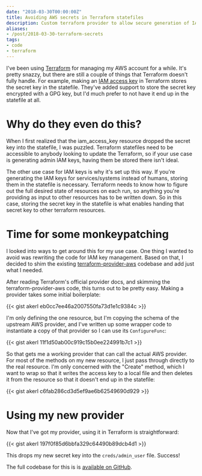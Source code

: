 ```yaml
---
date: "2018-03-30T00:00:00Z"
title: Avoiding AWS secrets in Terraform statefiles
description: Custom terraform provider to allow secure generation of IAM keypairs
aliases:
- /post/2018-03-30-terraform-secrets
tags:
- code
- terraform
---
```


I've been using [Terraform](https://terraform.io) for managing my AWS account for a while. It's pretty snazzy, but there are still a couple of things that Terraform doesn't fully handle. For example, making an [IAM access key](https://www.terraform.io/docs/providers/aws/r/iam_access_key.html) in Terraform stores the secret key in the statefile. They've added support to store the secret key encrypted with a GPG key, but I'd much prefer to not have it end up in the statefile at all.

<!--more-->

Why do they even do this?
==============

When I first realized that the iam_access_key resource dropped the secret key into the statefile, I was puzzled. Terraform statefiles need to be accessible to anybody looking to update the Terraform, so if your use case is generating admin IAM keys, having them be stored there isn't ideal.

The other use case for IAM keys is why it's set up this way. If you're generating the IAM keys for services/systems instead of humans, storing them in the statefile is necessary. Terraform needs to know how to figure out the full desired state of resources on each run, so anything you're providing as input to other resources has to be written down. So in this case, storing the secret key in the statefile is what enables handing that secret key to other terraform resources.

Time for some monkeypatching
================

I looked into ways to get around this for my use case. One thing I wanted to avoid was rewriting the code for IAM key management. Based on that, I decided to shim the existing [terraform-provider-aws](https://github.com/terraform-providers/terraform-provider-aws) codebase and add just what I needed.

After reading Terraform's official provider docs, and skimming the terraform-provider-aws code, this turns out to be pretty easy. Making a provider takes some initial boilerplate:

{{< gist akerl eb0cc7ee46a2007550fa73d1e1c9384c >}}

I'm only defining the one resource, but I'm copying the schema of the upstream AWS provider, and I've written up some wrapper code to instantiate a copy of that provider so I can use its `ConfigureFunc`:

{{< gist akerl 11f1d50ab00c919c15b0ee224991b7c1 >}}

So that gets me a working provider that can call the actual AWS provider. For most of the methods on my new resource, I just pass through directly to the real resource. I'm only concerned with the "Create" method, which I want to wrap so that it writes the access key to a local file and then deletes it from the resource so that it doesn't end up in the statefile:

{{< gist akerl c6fab286cd3d5ef9ae6b62549690d929 >}}

Using my new provider
=======

Now that I've got my provider, using it in Terraform is straightforward:

{{< gist akerl 197f0f85d6bbfa329c64490b89dcb4d1 >}}

This drops my new secret key into the `creds/admin_user` file. Success!

The full codebase for this is is [available on GitHub](https://github.com/akerl/terraform-provider-awscreds).
